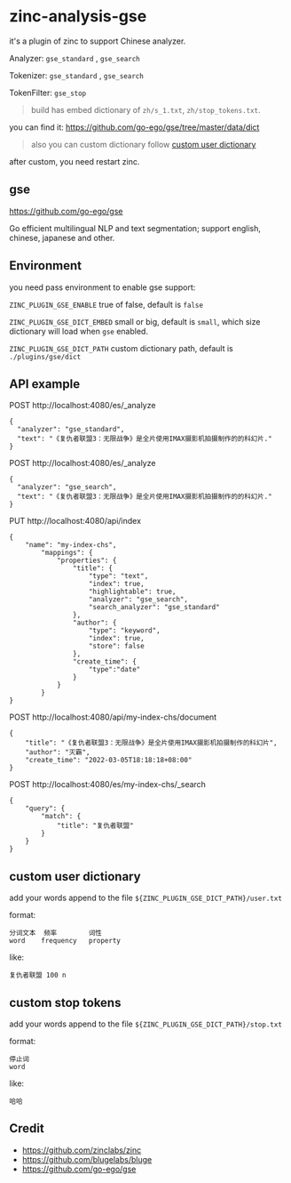 # zinc-analysis-gse

it's a plugin of zinc to support Chinese analyzer.

Analyzer: `gse_standard` , `gse_search`

Tokenizer: `gse_standard` , `gse_search`

TokenFilter: `gse_stop`

> build has embed dictionary of `zh/s_1.txt`, `zh/stop_tokens.txt`.

you can find it: https://github.com/go-ego/gse/tree/master/data/dict

> also you can custom dictionary follow [custom user dictionary](#custom-user-dictionary)

after custom, you need restart zinc.

## gse

https://github.com/go-ego/gse

Go efficient multilingual NLP and text segmentation; support english, chinese, japanese and other.

## Environment

you need pass environment to enable gse support:

`ZINC_PLUGIN_GSE_ENABLE` true of false, default is `false`

`ZINC_PLUGIN_GSE_DICT_EMBED` small or big, default is `small`, which size dictionary will load when `gse` enabled.

`ZINC_PLUGIN_GSE_DICT_PATH` custom dictionary path, default is `./plugins/gse/dict`


## API example

POST http://localhost:4080/es/_analyze

```
{
  "analyzer": "gse_standard",
  "text": "《复仇者联盟3：无限战争》是全片使用IMAX摄影机拍摄制作的的科幻片."
}
```

POST http://localhost:4080/es/_analyze

```
{
  "analyzer": "gse_search",
  "text": "《复仇者联盟3：无限战争》是全片使用IMAX摄影机拍摄制作的的科幻片."
}
```

PUT http://localhost:4080/api/index

```
{
	"name": "my-index-chs",
		"mappings": {
			"properties": {
				"title": {
					"type": "text",
					"index": true,
					"highlightable": true,
					"analyzer": "gse_search",
					"search_analyzer": "gse_standard"
				},
				"author": {
					"type": "keyword",
					"index": true,
					"store": false
				},
				"create_time": {
					"type":"date"
				}
			}
		}
}
```

POST http://localhost:4080/api/my-index-chs/document

```
{
	"title": "《复仇者联盟3：无限战争》是全片使用IMAX摄影机拍摄制作的科幻片",
	"author": "灭霸",
	"create_time": "2022-03-05T18:18:18+08:00"
}
```

POST http://localhost:4080/es/my-index-chs/_search

```
{
	"query": {
		"match": {
			"title": "复仇者联盟"
		}
	}
}
```

## custom user dictionary

add your words append to the file `${ZINC_PLUGIN_GSE_DICT_PATH}/user.txt`

format:

```
分词文本  频率        词性
word    frequency   property
```

like:

```
复仇者联盟 100 n
```

## custom stop tokens

add your words append to the file `${ZINC_PLUGIN_GSE_DICT_PATH}/stop.txt`

format:

```
停止词
word
```

like:

```
哈哈
```

## Credit

* https://github.com/zinclabs/zinc
* https://github.com/blugelabs/bluge
* https://github.com/go-ego/gse

